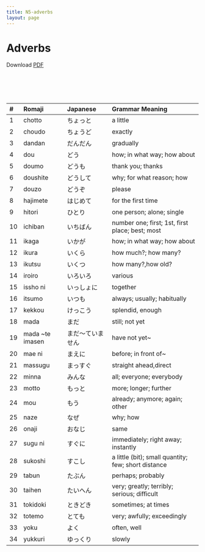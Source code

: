 ```yaml
---
title: N5-adverbs
layout: page
---
```


# Adverbs
Download [PDF](./pdf/N5-adverbs.pdf)

# &nbsp;

**#**|**Romaji**|**Japanese**|**Grammar Meaning**
:---|:---|:---|:---
1|chotto|ちょっと|a little
2|choudo|ちょうど|exactly
3|dandan|だんだん|gradually
4|dou|どう|how; in what way; how about
5|doumo|どうも|thank you; thanks
6|doushite|どうして|why; for what reason; how
7|douzo|どうぞ|please
8|hajimete|はじめて|for the first time
9|hitori|ひとり|one person; alone; single
10|ichiban|いちばん|number one; first; 1st, first place; best; most
11|ikaga|いかが|how; in what way; how about
12|ikura|いくら|how much?; how many?
13|ikutsu|いくつ|how many?,how old?
14|iroiro|いろいろ|various
15|issho ni|いっしょに|together
16|itsumo|いつも|always; usually; habitually
17|kekkou|けっこう|splendid, enough
18|mada|まだ|still; not yet
19|mada ~te imasen|まだ～ていません|have not yet~
20|mae ni|まえに|before; in front of~
21|massugu|まっすぐ|straight ahead,direct
22|minna|みんな|all; everyone; everybody
23|motto|もっと|more; longer; further
24|mou|もう|already; anymore; again; other
25|naze|なぜ|why; how
26|onaji|おなじ|same
27|sugu ni|すぐに|immediately; right away; instantly
28|sukoshi|すこし|a little (bit); small quantity; few; short distance
29|tabun|たぶん|perhaps; probably
30|taihen|たいへん|very; greatly; terribly; serious; difficult
31|tokidoki|ときどき|sometimes; at times
32|totemo|とても|very; awfully; exceedingly
33|yoku|よく|often, well
34|yukkuri|ゆっくり|slowly
